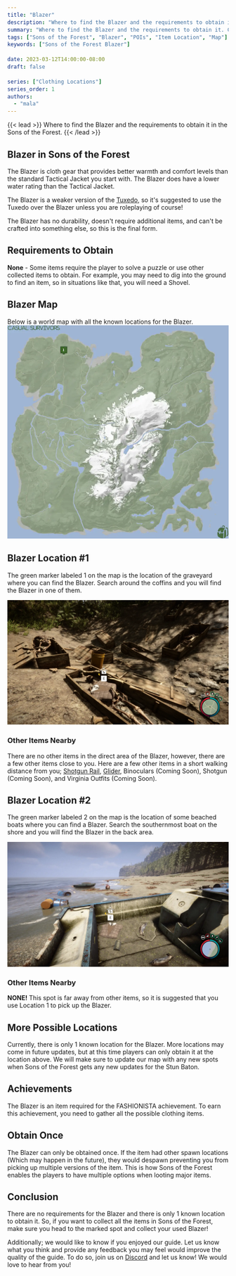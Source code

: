 ```yaml
---
title: "Blazer"
description: "Where to find the Blazer and the requirements to obtain it in the Sons of the Forest."
summary: "Where to find the Blazer and the requirements to obtain it. Click here to learn more about it!"
tags: ["Sons of the Forest", "Blazer", "POIs", "Item Location", "Map"]
keywords: ["Sons of the Forest Blazer"]

date: 2023-03-12T14:00:00-08:00
draft: false

series: ["Clothing Locations"]
series_order: 1
authors:
  - "mala"
---
```


{{< lead >}}
Where to find the Blazer and the requirements to obtain it in the Sons of the Forest.
{{< /lead >}}

## Blazer in Sons of the Forest
The Blazer is cloth gear that provides better warmth and comfort levels than the standard Tactical Jacket you start with. The Blazer does have a lower water rating than the Tactical Jacket. 

The Blazer is a weaker version of the [Tuxedo](/sons-of-the-forest/guides/tuxedo), so it's suggested to use the Tuxedo over the Blazer unless you are roleplaying of course!

The Blazer has no durability, doesn't require additional items, and can't be crafted into something else, so this is the final form.

## Requirements to Obtain
**None** - Some items require the player to solve a puzzle or use other collected items to obtain. For example, you may need to dig into the ground to find an item, so in situations like that, you will need a  Shovel. 

## Blazer Map
Below is a world map with all the known locations for the Blazer.
![Sons of the Forest Blazer Map Location](img/map.webp)

## Blazer Location #1
The green marker labeled 1 on the map is the location of the graveyard where you can find the Blazer. Search around the coffins and you will find the Blazer in one of them. 

![Sons of the Forest Blazer Location 1](featured.webp)

### Other Items Nearby
There are no other items in the direct area of the Blazer, however, there are a few other items close to you. Here are a few other items in a short walking distance from you; [Shotgun Rail](/sons-of-the-forest/guides/shotgun-rail/), [Glider](/sons-of-the-forest/guides/glider/), Binoculars (Coming Soon), Shotgun (Coming Soon), and Virginia Outfits (Coming Soon).

## Blazer Location #2
The green marker labeled 2 on the map is the location of some beached boats where you can find a Blazer. Search the southernmost boat on the shore and you will find the Blazer in the back area.

![Sons of the Forest Blazer Location 1](img/location2.webp)


### Other Items Nearby
**NONE!** This spot is far away from other items, so it is suggested that you use Location 1 to pick up the Blazer. 

## More Possible Locations
Currently, there is only 1 known location for the Blazer. More locations may come in future updates, but at this time players can only obtain it at the location above.
We will make sure to update our map with any new spots when Sons of the Forest gets any new updates for the Stun Baton.

## Achievements 
The Blazer is an item required for the FASHIONISTA achievement. To earn this achievement, you need to gather all the possible clothing items. 

## Obtain Once
The Blazer can only be obtained once. If the item had other spawn locations (Which may happen in the future), they would despawn preventing you from picking up multiple versions of the item. This is how Sons of the Forest enables the players to have multiple options when looting major items. 

## Conclusion
There are no requirements for the Blazer and there is only 1 known location to obtain it. So, if you want to collect all the items in Sons of the Forest, make sure you head to the marked spot and collect your used Blazer!

Additionally; we would like to know if you enjoyed our guide. Let us know what you think and provide any feedback you may feel would improve the quality of the guide. To do so, join us on [Discord](https://discord.gg/ZXp93XsKnN) and let us know! We would love to hear from you! 
